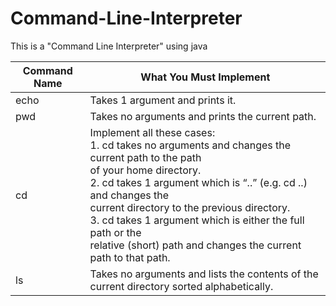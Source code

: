 # Command-Line-Interpreter
This is a "Command Line Interpreter" using java

| Command Name | What You Must Implement |
|--------------|-------------------------|
| echo | Takes 1 argument and prints it. |
| pwd | Takes no arguments and prints the current path. |
| cd | Implement all these cases:<br/>1. cd takes no arguments and changes the current path to the path<br/>of your home directory.<br/>2. cd takes 1 argument which is “..” (e.g. cd ..) and changes the<br/>current directory to the previous directory.<br/>3. cd takes 1 argument which is either the full path or the<br/>relative (short) path and changes the current path to that path. |
| ls | Takes no arguments and lists the contents of the current directory sorted alphabetically. |
